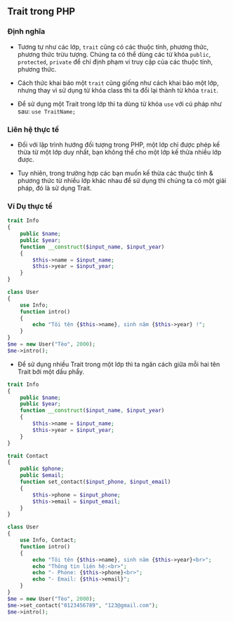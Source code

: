 ## Trait trong PHP

### Định nghĩa

- Tương tự như các lớp, `trait` cũng có các thuộc tính, phương thức, phương thức trừu tượng. Chúng ta có thể dùng các từ khóa `public`, `protected`, `private` để chỉ định phạm vi truy cập của các thuộc tính, phương thức.

- Cách thức khai báo một `trait` cũng giống như cách khai báo một lớp, nhưng thay vì sử dụng từ khóa class thì ta đổi lại thành từ khóa `trait`.
- Để sử dụng một Trait trong lớp thì ta dùng từ khóa `use` với cú pháp như sau: `use TraitName;`

### Liên hệ thực tế

- Đối với lập trình hướng đối tượng trong PHP, một lớp chỉ được phép kế thừa từ một lớp duy nhất, bạn không thể cho một lớp kế thừa nhiều lớp được.

- Tuy nhiên, trong trường hợp các bạn muốn kế thừa các thuộc tính & phương thức từ nhiều lớp khác nhau để sử dụng thì chúng ta có một giải pháp, đó là sử dụng Trait.

### Ví Dụ thực tế

```php
trait Info
{
    public $name;
    public $year;
    function __construct($input_name, $input_year)
    {
        $this->name = $input_name;
        $this->year = $input_year;
    }
}

class User
{
    use Info;
    function intro()
    {
        echo "Tôi tên {$this->name}, sinh năm {$this->year} !";
    }
}
$me = new User("Tèo", 2000);
$me->intro();
```

- Để sử dụng nhiều Trait trong một lớp thì ta ngăn cách giữa mỗi hai tên Trait bởi một dấu phẩy.

```php
trait Info
{
    public $name;
    public $year;
    function __construct($input_name, $input_year)
    {
        $this->name = $input_name;
        $this->year = $input_year;
    }
}

trait Contact
{
    public $phone;
    public $email;
    function set_contact($input_phone, $input_email)
    {
        $this->phone = $input_phone;
        $this->email = $input_email;
    }
}

class User
{
    use Info, Contact;
    function intro()
    {
        echo "Tôi tên {$this->name}, sinh năm {$this->year}<br>";
        echo "Thông tin liên hệ:<br>";
        echo "- Phone: {$this->phone}<br>";
        echo "- Email: {$this->email}";
    }
}
$me = new User("Tèo", 2000);
$me->set_contact("0123456789", "123@gmail.com");
$me->intro();
```
